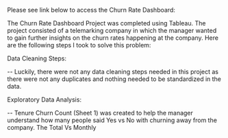 Please see link below to access the Churn Rate Dashboard: 



The Churn Rate Dashboard Project was completed using Tableau. The project consisted of a telemarking company in which the manager wanted to gain further insights on the churn rates happening at the company. Here are the following steps I took to solve this problem:

 Data Cleaning Steps: 

-- Luckily, there were not any data cleaning steps needed in this project as there were not any duplicates and nothing needed to be standardized in the data. 

Exploratory Data Analysis: 

-- Tenure Churn Count (Sheet 1) was created to help the manager understand how many people said Yes vs No with churning away from the company. The Total Vs Monthly 
